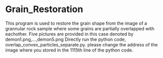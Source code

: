 # Grain_Restoration
This program is used to restore the grain shape from the image of a grannular rock sample where some grains are partially overlapped with eachother.
Five pictures are provided in this case denoted by demon1.png,...,demon5.png
Directly run the python code, overlap_convex_particles_separate.py. please change the address of the image where you stored in the 1115th line of the python code.
